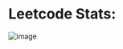 # Leetcode Stats:
![image](https://github.com/user-attachments/assets/01883499-fb71-4afc-a83d-199864ccb83c)
